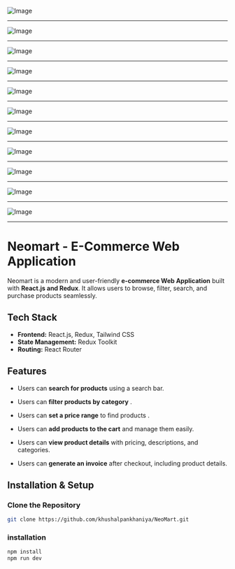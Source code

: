 ![Image](https://github.com/user-attachments/assets/f8172740-528c-49b8-9c5f-57fce6dba9e1)
***
![Image](https://github.com/user-attachments/assets/628ba472-4a76-4c43-a5ea-b7117be4ed09)
***
![Image](https://github.com/user-attachments/assets/6b044057-1805-4c4b-b50b-67dda911f4dd)
***
![Image](https://github.com/user-attachments/assets/bd48d95a-2a39-4d8e-810a-6e88d1579713)
***
![Image](https://github.com/user-attachments/assets/b76d1a63-ec50-499f-95e4-82a64f898e6f)
***
![Image](https://github.com/user-attachments/assets/4bee6333-a072-49f2-9c88-6fe002604487)
***
![Image](https://github.com/user-attachments/assets/205fc70f-d997-4b68-a335-d8e5d1e63d65)
***
![Image](https://github.com/user-attachments/assets/06604a8c-69cd-493b-aa4c-dcd67a7fc276)
***
![Image](https://github.com/user-attachments/assets/1ad3f257-b3a6-4aae-9331-b3163bdd4c6c)
***
![Image](https://github.com/user-attachments/assets/e1debb09-4aae-4642-8c1d-fd68f622971a)
***
![Image](https://github.com/user-attachments/assets/d46d8e65-0a15-4509-8254-07fd57499ad4)
***
# **Neomart - E-Commerce Web Application**  

Neomart is a modern and user-friendly **e-commerce Web Application** built with **React.js and Redux**. It allows users to browse, filter, search, and purchase products seamlessly.  

## **Tech Stack**  
- **Frontend:** React.js, Redux, Tailwind CSS  
- **State Management:** Redux Toolkit  
- **Routing:** React Router  

## **Features**  

- Users can **search for products** using a search bar.  
- Users can **filter products by category** .  
- Users can **set a price range** to find products .  

- Users can **add products to the cart** and manage them easily.  
- Users can **view product details** with pricing, descriptions, and categories.  
- Users can **generate an invoice** after checkout, including product details.  


## Installation & Setup  

###  Clone the Repository  
```bash
git clone https://github.com/khushalpankhaniya/NeoMart.git
```

### installation 
```bash
npm install
npm run dev
```
